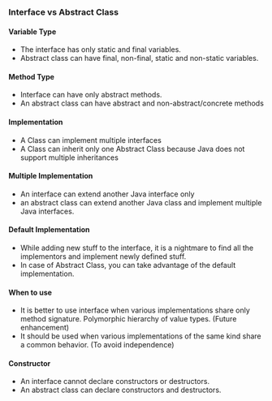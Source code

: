 ### Interface vs Abstract Class
#### Variable Type
- The interface has only static and final variables.
- Abstract class can have final, non-final, static and non-static variables. 
#### Method Type
- Interface can have only abstract methods. 
- An abstract class can have abstract and non-abstract/concrete methods
#### Implementation
- A Class can implement multiple interfaces
- A Class can inherit only one Abstract Class because Java does not support multiple inheritances
#### Multiple Implementation
- An interface can extend another Java interface only
- an abstract class can extend another Java class and implement multiple Java interfaces.
#### Default Implementation
- While adding new stuff to the interface, it is a nightmare to find all the implementors and implement newly defined stuff.
- In case of Abstract Class, you can take advantage of the default implementation.
#### When to use
- It is better to use interface when various implementations share only method signature. Polymorphic hierarchy of value types. (Future enhancement)
- It should be used when various implementations of the same kind share a common behavior. (To avoid independence)
#### Constructor
- An interface cannot declare constructors or destructors.
- An abstract class can declare constructors and destructors.
<!--stackedit_data:
eyJoaXN0b3J5IjpbLTc1MTU3NDMxNywxNzk0OTY4NTIyXX0=
-->